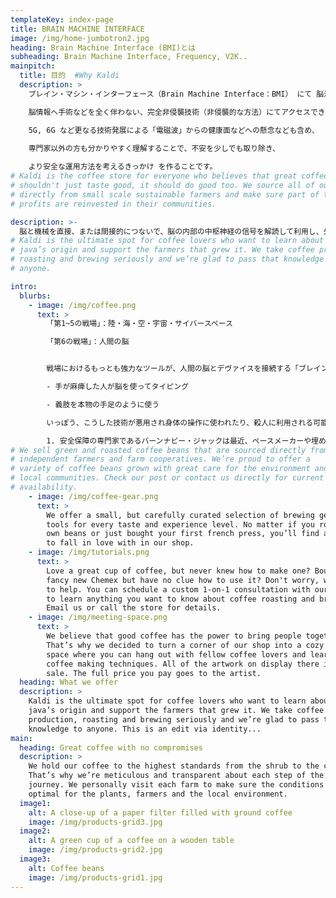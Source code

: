 ```yaml
---
templateKey: index-page
title: BRAIN MACHINE INTERFACE
image: /img/home-jumbotron2.jpg
heading: Brain Machine Interface (BMI)とは
subheading: Brain Machine Interface, Frequency, V2K..
mainpitch:
  title: 目的  #Why Kaldi
  description: >
    ブレイン・マシン・インターフェース（Brain Machine Interface：BMI） にて 脳波 などを利用し、  

    脳情報へ手術などを全く伴わない、完全非侵襲技術（非侵襲的な方法）にてアクセスできるようになり、

    5G, 6G など更なる技術発展による「電磁波」からの健康面などへの懸念なども含め、  

    専門家以外の方も分かりやすく理解することで、不安を少しでも取り除き、  
    
    より安全な運用方法を考えるきっかけ を作ることです。
# Kaldi is the coffee store for everyone who believes that great coffee
# shouldn't just taste good, it should do good too. We source all of our beans
# directly from small scale sustainable farmers and make sure part of the
# profits are reinvested in their communities.

description: >-
  脳と機械を直接、または間接的につないで、脳の内部の中枢神経の信号を解読して利用し、外部から介入して操作する技術。
# Kaldi is the ultimate spot for coffee lovers who want to learn about their
# java’s origin and support the farmers that grew it. We take coffee production,
# roasting and brewing seriously and we’re glad to pass that knowledge to
# anyone.

intro:
  blurbs:
    - image: /img/coffee.png
      text: >
        「第1~5の戦場」：陸・海・空・宇宙・サイバースペース  

        「第6の戦場」：人間の脳


        戦場におけるもっとも強力なツールが、人間の脳とデヴァイスを接続する「ブレイン・コンピューター・インターフェイス（BCI）」。  

        - 手が麻痺した人が脳を使ってタイピング  

        - 義肢を本物の手足のように使う  

        いっぽう、こうした技術が悪用され身体の操作に使われたり、殺人に利用される可能性もある。  

        1. 安全保障の専門家であるバーンナビー・ジャックは最近、ペースメーカーや埋め込み型除細動器を [容易にハッキング](https://www.computerworld.com/article/2492453/pacemaker-hack-can-deliver-deadly-830-volt-jolt.html)
# We sell green and roasted coffee beans that are sourced directly from
# independent farmers and farm cooperatives. We’re proud to offer a
# variety of coffee beans grown with great care for the environment and
# local communities. Check our post or contact us directly for current
# availability.
    - image: /img/coffee-gear.png
      text: >
        We offer a small, but carefully curated selection of brewing gear and
        tools for every taste and experience level. No matter if you roast your
        own beans or just bought your first french press, you’ll find a gadget
        to fall in love with in our shop.
    - image: /img/tutorials.png
      text: >
        Love a great cup of coffee, but never knew how to make one? Bought a
        fancy new Chemex but have no clue how to use it? Don't worry, we’re here
        to help. You can schedule a custom 1-on-1 consultation with our baristas
        to learn anything you want to know about coffee roasting and brewing.
        Email us or call the store for details.
    - image: /img/meeting-space.png
      text: >
        We believe that good coffee has the power to bring people together.
        That’s why we decided to turn a corner of our shop into a cozy meeting
        space where you can hang out with fellow coffee lovers and learn about
        coffee making techniques. All of the artwork on display there is for
        sale. The full price you pay goes to the artist.
  heading: What we offer
  description: >
    Kaldi is the ultimate spot for coffee lovers who want to learn about their
    java’s origin and support the farmers that grew it. We take coffee
    production, roasting and brewing seriously and we’re glad to pass that
    knowledge to anyone. This is an edit via identity...
main:
  heading: Great coffee with no compromises
  description: >
    We hold our coffee to the highest standards from the shrub to the cup.
    That’s why we’re meticulous and transparent about each step of the coffee’s
    journey. We personally visit each farm to make sure the conditions are
    optimal for the plants, farmers and the local environment.
  image1:
    alt: A close-up of a paper filter filled with ground coffee
    image: /img/products-grid3.jpg
  image2:
    alt: A green cup of a coffee on a wooden table
    image: /img/products-grid2.jpg
  image3:
    alt: Coffee beans
    image: /img/products-grid1.jpg
---
```

